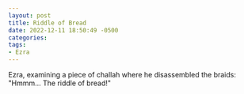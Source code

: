 ```yaml
---
layout: post
title: Riddle of Bread
date: 2022-12-11 18:50:49 -0500
categories:
tags:
- Ezra
---
```


Ezra, examining a piece of challah where he disassembled the braids: "Hmmm... The riddle of bread!"
